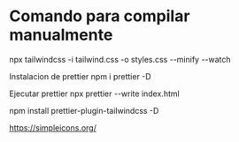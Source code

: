 # Comando para compilar manualmente

npx tailwindcss -i tailwind.css -o styles.css --minify --watch

Instalacion de prettier
npm i prettier -D

Ejecutar prettier
npx prettier --write index.html

npm install prettier-plugin-tailwindcss -D

https://simpleicons.org/
